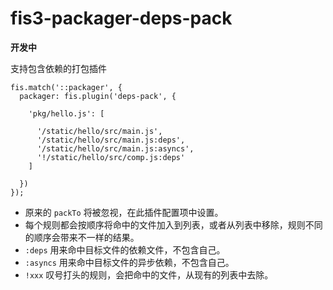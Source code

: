 # fis3-packager-deps-pack

**开发中**

支持包含依赖的打包插件

```
fis.match('::packager', {
  packager: fis.plugin('deps-pack', {
    
    'pkg/hello.js': [
      
      '/static/hello/src/main.js',
      '/static/hello/src/main.js:deps',
      '/static/hello/src/main.js:asyncs',
      '!/static/hello/src/comp.js:deps'
    ]

  })
});
```

* 原来的 `packTo` 将被忽视，在此插件配置项中设置。
* 每个规则都会按顺序将命中的文件加入到列表，或者从列表中移除，规则不同的顺序会带来不一样的结果。
* `:deps` 用来命中目标文件的依赖文件，不包含自己。
* `:asyncs` 用来命中目标文件的异步依赖，不包含自己。
* `!xxx` 叹号打头的规则，会把命中的文件，从现有的列表中去除。
